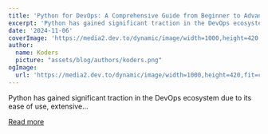 ```yaml
---
title: 'Python for DevOps: A Comprehensive Guide from Beginner to Advanced'
excerpt: 'Python has gained significant traction in the DevOps ecosystem due to its ease of use, extensive...'
date: '2024-11-06'
coverImage: 'https://media2.dev.to/dynamic/image/width=1000,height=420,fit=cover,gravity=auto,format=auto/https%3A%2F%2Fdev-to-uploads.s3.amazonaws.com%2Fuploads%2Farticles%2Fovu6x2g6x3tirahq68hs.png'
author:
  name: Koders
  picture: "assets/blog/authors/koders.png"
ogImage:
  url: 'https://media2.dev.to/dynamic/image/width=1000,height=420,fit=cover,gravity=auto,format=auto/https%3A%2F%2Fdev-to-uploads.s3.amazonaws.com%2Fuploads%2Farticles%2Fovu6x2g6x3tirahq68hs.png'
---
```


Python has gained significant traction in the DevOps ecosystem due to its ease of use, extensive...

[Read more](https://dev.to/prodevopsguytech/python-for-devops-a-comprehensive-guide-from-beginner-to-advanced-2pmm)
